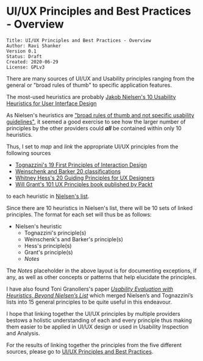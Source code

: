 # UI/UX Principles and Best Practices - Overview
```
Title: UI/UX Principles and Best Practices - Overview
Author: Ravi Shanker
Version 0.1
Status: Draft
Created: 2020-06-29
License: GPLv3
```

There are many sources of UI/UX and Usability principles ranging from the general or "broad rules of thumb" to specific application features.

The most-used heuristics are probably [Jakob Nielsen's 10 Usability Heuristics for User Interface Design](https://www.nngroup.com/articles/ten-usability-heuristics/)

As Nielsen's heuristics are ["broad rules of thumb and not specific usability guidelines"](https://www.nngroup.com/articles/ten-usability-heuristics/), 
it seemed a good exercise to see how the larger number of principles by the other providers could _**all**_ be contained within only 10 heuristics.

Thus, I set to _map_ and _link_ the appropriate UI/UX principles from the following sources

* [Tognazzini's 19 First Principles of Interaction Design](https://www.designprinciplesftw.com/collections/first-principles-of-interaction-design)
* [Weinschenk and Barker 20 classifications](https://en.wikipedia.org/wiki/Heuristic_evaluation#Weinschenk_and_Barker_classification) 
* [Whitney Hess's 20 Guiding Principles for UX Designers](https://uxmag.com/articles/guiding-principles-for-ux-designers) 
* [Will Grant's 101 UX Principles book published by Packt](https://www.packtpub.com/web-development/101-ux-principles)

to each heuristic in [Nielsen's list](https://www.nngroup.com/articles/ten-usability-heuristics/).

Since there are 10 heuristics in Nielsen's list, there will be 10 sets of linked principles. 
The format for each set will thus be as follows:

- Nielsen's heuristic
  - Tognazzini's principle(s)
  - Weinschenk's and Barker's principle(s)
  - Hess's principle(s)
  - Grant's principle(s)
  - _Notes_

The _Notes_ placeholder in the above layout is for documenting exceptions, if any, as well as other concepts or patterns that help elucidate the principles.

I have also found Toni Granollers's paper [_Usability Evaluation with Heuristics, Beyond Nielsen’s List_](https://www.thinkmind.org/index.php?view=article&articleid=achi_2018_4_10_20055) 
which merged Nielsen’s and Tognazzini’s lists into 15 general principles to be quite useful in this endeavour.

I hope that linking together the UI/UX principles by multiple providers bestows a holistic understanding of each and every principle
thus making them easier to be applied in UI/UX design or used in Usability Inspection and Analysis.

For the results of linking together the principles from the five different sources, 
please go to [UI/UX Principles and Best Practices](https://github.com/fullcircle23/fullcircle23.github.io/blob/master/2020/ui-ux/ui-ux-principles-and-best-practices.md).
